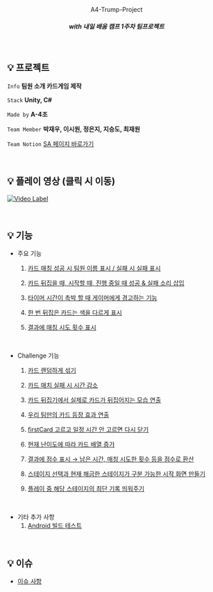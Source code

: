 <br/>
<br/>

<p align="center"> A4-Trump-Project  </p>

##### <p align="center"> <b> _with 내일 배움 캠프 1주차 팀프로젝트_ </b>


<br/>


## :bulb: 프로젝트  
 `Info` **팀원 소개 카드게임 제작**

 `Stack` **Unity, C#**   

 `Made by` **A-4조** 
 
 `Team Member` **박재우, 이시원, 정은지, 지승도, 최재원**
 
 `Team Notion` [SA 페이지 바로가기](https://www.notion.so/teamsparta/A-4-Four-Complete-FC-4-03624d1601534897a5d72c723f64c223)

<br/>

## :bulb: 플레이 영상 (클릭 시 이동)

[![Video Label](http://img.youtube.com/vi/fN7Nprhum38/0.jpg)](https://youtu.be/fN7Nprhum38) 

<br/>

## :bulb: 기능
- 주요 기능
    1. [카드 매칭 성공 시 팀원 이름 표시 / 실패 시 실패 표시](https://www.notion.so/teamsparta/fc39c333323b4e619bb33ab021e20443)  

    2. [카드 뒤집을 때, 시작할 때, 진행 중일 때 성공 & 실패 소리 삽입](https://www.notion.so/teamsparta/cc319c4e1ec54c418a2d4e9c96bdabf6)  

    3. [타이머 시간이 촉박 할 때 게이머에게 경고하는 기능](https://www.notion.so/teamsparta/TimerRedSound-1a51e5a3c2104c24b4330f11ff7311fa)     

    4. [한 번 뒤집은 카드는 색을 다르게 표시](https://www.notion.so/teamsparta/Flipped-Card-Change-to-Grey-Color-7f279ce1eafa49cc90793f54c63c3a27)  

    5. [결과에 매칭 시도 횟수 표시](https://www.notion.so/teamsparta/84b51100da454878ac62fe42f4e4a3e0)

<br/>
 
- Challenge 기능
    1. [카드 랜덤하게 섞기](https://www.notion.so/teamsparta/95626fec996b426fa0a4aea809e31b5e)  

    2. [카드 매치 실패 시 시간 감소](https://www.notion.so/teamsparta/MatchFailCountDown-682ee328a4f84e8e82f75c55a8451a60)    

    3. [카드 뒤집기에서 실제로 카드가 뒤집어지는 모습 연출](https://www.notion.so/teamsparta/CardFlilpAnim-6959046ed9864fb08541009d604708ca)  
       
    4. [우리 팀만의 카드 등장 효과 연출](https://www.notion.so/teamsparta/StartCardAnim-acc072e8d8d04678b59553085e25eea3)    

    5. [firstCard 고르고 일정 시간 안 고르면 다시 닫기](https://www.notion.so/teamsparta/FlipTimeLimit-6d882594d8454f9bb4620c96fb880ae3)  
        
    6. [현재 난이도에 따라 카드 배열 증가](https://www.notion.so/teamsparta/e1c253d9cb79428f8d90f59e46c5645c)   

    7. [결과에 점수 표시 → 남은 시간, 매칭 시도한 횟수 등을 점수로 환산](https://www.notion.so/teamsparta/Score-7bfb1a1c98c04427a5db6f0baa53f3bb)  

    8. [스테이지 선택과 현재 해금한 스테이지가 구분 가능한 시작 화면 만들기](https://www.notion.so/teamsparta/Lock-UnLock-64503d7f367a434585d0731a96e1b93e?pvs=23)    

    9. [플레이 중 해당 스테이지의 최단 기록 띄워주기](https://www.notion.so/teamsparta/dc5dcf865a9a4433809d1bf56a40e1cc)

 <br/>

 
- 기타 추가 사항
   1. [Android 빌드 테스트](https://www.notion.so/teamsparta/34f643a88e834595be47aba76e82a2e8)

<br/>

## :bulb: 이슈    
- [이슈 사항](https://www.notion.so/teamsparta/403042fee3254991b8f03f1985c335be?v=ab61fa54deee444cb1fc0900ccf979ff)
   
        

